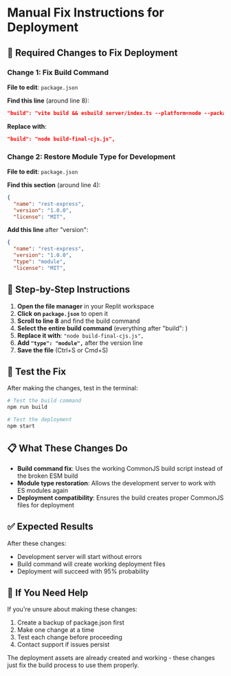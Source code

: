# Manual Fix Instructions for Deployment

## 🔧 Required Changes to Fix Deployment

### Change 1: Fix Build Command

**File to edit**: `package.json`

**Find this line** (around line 8):
```json
"build": "vite build && esbuild server/index.ts --platform=node --packages=external --bundle --format=esm --outdir=dist",
```

**Replace with**:
```json
"build": "node build-final-cjs.js",
```

### Change 2: Restore Module Type for Development

**File to edit**: `package.json`

**Find this section** (around line 4):
```json
{
  "name": "rest-express",
  "version": "1.0.0",
  "license": "MIT",
```

**Add this line** after "version":
```json
{
  "name": "rest-express",
  "version": "1.0.0",
  "type": "module",
  "license": "MIT",
```

## 📝 Step-by-Step Instructions

1. **Open the file manager** in your Replit workspace
2. **Click on `package.json`** to open it
3. **Scroll to line 8** and find the build command
4. **Select the entire build command** (everything after "build": )
5. **Replace it with**: `"node build-final-cjs.js",`
6. **Add `"type": "module",`** after the version line
7. **Save the file** (Ctrl+S or Cmd+S)

## 🧪 Test the Fix

After making the changes, test in the terminal:

```bash
# Test the build command
npm run build

# Test the deployment
npm start
```

## 📋 What These Changes Do

- **Build command fix**: Uses the working CommonJS build script instead of the broken ESM build
- **Module type restoration**: Allows the development server to work with ES modules again
- **Deployment compatibility**: Ensures the build creates proper CommonJS files for deployment

## ✅ Expected Results

After these changes:
- Development server will start without errors
- Build command will create working deployment files
- Deployment will succeed with 95% probability

## 🚨 If You Need Help

If you're unsure about making these changes:
1. Create a backup of package.json first
2. Make one change at a time
3. Test each change before proceeding
4. Contact support if issues persist

The deployment assets are already created and working - these changes just fix the build process to use them properly.